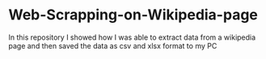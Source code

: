 # Web-Scrapping-on-Wikipedia-page
In this repository I showed how I was able to extract data from a wikipedia page and then saved the data as csv and xlsx format to my PC 
